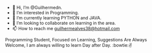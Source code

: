 - 👋 Hi, I’m @Guilhermedn.
- 👀 I’m interested in Programming.
- 🌱 I’m currently learning PYTHON and JAVA.
- 💞️ I’m looking to collaborate on learning in the area.
- 📫 How to reach me guilhermealves38@hotmail.com

Programming Student, Focused on Learning, Suggestions Are Always Welcome, I am always willing to learn Day after Day. :bowtie::v:
